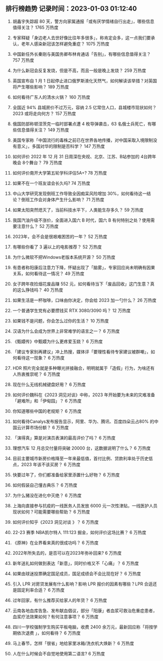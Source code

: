 
## 排行榜趋势 记录时间：2023-01-03 01:12:40
  
  1. 胡鑫宇失踪超 80 天，警方向家属通报「或有厌学情绪自行出走」，哪些信息值得关注？ 1765 万热度
    
  2. 专家释疑「身边老人去世好像比往年多很多」，称肯定会多，这一点我们要承认，老年人感染新冠该怎样避免重症？ 1075 万热度
    
  3. 中国新任外长秦刚与美国务卿布林肯通话「告别」，有哪些信息值得关注？ 757 万热度
    
  4. 为什么新冠会反复发烧，但是不高，而且一般是晚上发烧？ 259 万热度
    
  5. 英国宣布自 1 月 1 日起停止进口俄罗斯液化天然气，如何解读该举措？对英国将产生哪些影响？ 189 万热度
    
  6. 如何看待广东人的清水火锅？ 160 万热度
    
  7. 全国近 94% 县城房价不过万元，容纳 2.5 亿常住人口，县城楼市现状如何？2023 或将走向何方？ 157 万热度
    
  8. 俄国防部称顿涅茨克一临时部署点遭 4 枚导弹袭击，63 名俄士兵死亡，有哪些信息值得关注？ 149 万热度
    
  9. 美国专家称「中国流行的毒株之前已在世界各地传播，对中国采取入境限制没有意义」，多国对华的限制是否科学？ 147 万热度
    
  10. 如何评价 2022 年 12 月 31 日周深在央视、北京、江苏、B站参加的 4台跨年晚会 8个舞台？ 79 万热度
    
  11. 如何评价南开大学第五轮学科评估5A+? 78 万热度
    
  12. 如果不在一个班友谊会长久吗? 74 万热度
    
  13. 中山大学研究发现倒班工作导致全因痴呆风险增加 30%，如何看待这一结论？倒班工作会对身体产生什么影响？ 71 万热度
    
  14. 如果太阳突然熄灭了，当前科技水平下，人类能生存多久？ 59 万热度
    
  15. 我国汽油升级不涨价，全面进入国六 B 时代，国六 B 有何特别之处？使用需要注意什么？ 52 万热度
    
  16. 2023年，会不会是很艰难困苦的一年？ 52 万热度
    
  17. 有哪些你看了 3 遍以上的电影推荐？ 52 万热度
    
  18. 为什么微软不把Windows老版本系统开源？ 50 万热度
    
  19. 有患者称阳康后注意力下降，怀疑出现了「脑雾」，专家回应尚未明确有因果关系，如何看待这一情况？ 49 万热度
    
  20. 女子跨年夜捡烟花废品赚 552 元，如何看待当下「废品回收」这门生意？真的这么挣钱吗？ 40 万热度
    
  21. 如果生活是一杯咖啡，口味由你决定，你会给 2023 加一勺什么？ 26 万热度
    
  22. 一个普通学生党有必要攒钱买 RTX 3080/3090 吗？ 12 万热度
    
  23. 如果钱不是问题，你会怎么过你的生活？ 10 万热度
    
  24. 汉语为什么会成为世界上非常难学的语言之一？ 6 万热度
    
  25. 《甄嬛传》中甄嬛为什么更疼爱玉娆？ 6 万热度
    
  26. 「建议专家别再建议」冲上热搜，媒体评「要理性看待专家建议被群嘲」，如何看待这一现象？ 6 万热度
    
  27. HDR 照片完全就是多种曝光拼接融合，明明就属于「造假」行为，为啥还有人热衷推崇呢？ 6 万热度
    
  28. 现在什么无线机械键盘好用？ 6 万热度
    
  29. 如何评价魏科在《2023 洞见对谈》中称，2023 年开始要为未来的灾难准备「避难所」和「伊甸园」？ 6 万热度
    
  30. 你知道哪些中国的老规矩？ 6 万热度
    
  31. 如何看待Canalys发布报告显示，阿里、华为、腾讯、百度四朵云占80% 的中国云计算市场份额？ 6 万热度
    
  32. 「演得真」算是对演员表演的最高评价了吗？ 6 万热度
    
  33. 理想汽车 12 月总交付量将突破 20000 台，这数据说明了什么？ 6 万热度
    
  34. 目前主要城市新房价格降至一年来最低值，首付比例、贷款利率处于历史低点，2023 年该不该买房？ 6 万热度
    
  35. 快要过年了，你们都准备给家里添置什么好物？ 6 万热度
    
  36. 如何假装自己懂古典乐？ 6 万热度
    
  37. 为什么猪没在进化中灭绝？ 6 万热度
    
  38. 上海向直接参与抗疫的一线医务人员发放 6000 元一次性津贴，一线医护人员现状如何？可能需要哪些帮助？ 6 万热度
    
  39. 如何评价知乎《2023 洞见对谈 》？ 6 万热度
    
  40. 22-23 赛季 NBA凯尔特人 111:123 掘金，如何评价这场比赛？ 6 万热度
    
  41. 《原神》在业界看来真的很成功吗？ 6 万热度
    
  42. 2022年所失去的，是否可以在2023年弥补回来? 6 万热度
    
  43. 新年送礼如何做到表达「新意」，同时价格又不「心痛」？ 6 万热度
    
  44. 如果由球迷投票确定国足成员，国足成绩会不会比现在好？ 6 万热度
    
  45. 引入 LPR 对房贷发展有什么影响？影响 LPR 报价的因素有哪些？LPR 合适还是固定利率合适？ 6 万热度
    
  46. 过年回家，有什么推荐买给家人的年货？ 6 万热度
    
  47. 云南各地血库告急、发布献血倡议，部分「阳康」者血浆可救治危重症患者，血浆疗法效果如何？有何注意事项？ 6 万热度
    
  48. 四川一学校强制学生购买平板电脑，收费 2400 余万元，最新回应称「将按学期依次退费 」，如何看待？ 6 万热度
    
  49. 马上春节，怎样「很省」地给家里冰箱/洗衣机大焕新？ 6 万热度
    
  50. 人在什么时候会不自觉地使用第二语言? 6 万热度
    